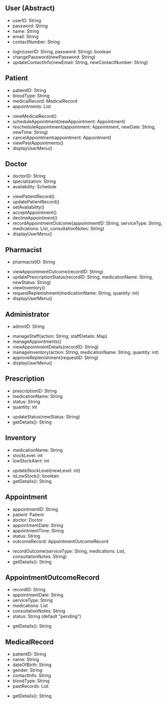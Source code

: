 


User (Abstract)
----------------
- userID: String
- password: String
- name: String
- email: String
- contactNumber: String 

+ login(userID: String, password: String): boolean
+ changePassword(newPassword: String)
+ updateContactInfo(newEmail: String, newContactNumber: String)



Patient
----------
- patientID: String
- bloodType: String
- medicalRecord: MedicalRecord
- appointments: List<Appointment>

+ viewMedicalRecord()
+ scheduleAppointment(newAppointment: Appointment)
+ rescheduleAppointment(appointment: Appointment, newDate: String, newTime: String)
+ cancelAppointment(appointment: Appointment)
+ viewPastAppointments()
+ displayUserMenu()



Doctor
----------
- doctorID: String
- specialization: String
- availability: Schedule

+ viewPatientRecord()
+ updatePatientRecord()
+ setAvailability()
+ acceptAppointment()
+ declineAppointment()
+ recordAppointmentOutcome(appointmentID: String, serviceType: String, medications: List<Prescription>, consultationNotes: String)
+ displayUserMenu()



Pharmacist
-----------
- pharmacistID: String

+ viewAppointmentOutcome(recordID: String)
+ updatePrescriptionStatus(recordID: String, medicationName: String, newStatus: String)
+ viewInventory()
+ requestReplenishment(medicationName: String, quantity: int)
+ displayUserMenu()



Administrator
----------------
- adminID: String

+ manageStaff(action: String, staffDetails: Map)
+ manageAppointments()
+ viewAppointmentDetails(recordID: String)
+ manageInventory(action: String, medicationName: String, quantity: int)
+ approveReplenishment(requestID: String)
+ displayUserMenu()



Prescription
--------------
- prescriptionID: String
- medicationName: String
- status: String
- quantity: int

+ updateStatus(newStatus: String)
+ getDetails(): String



Inventory
--------------
- medicationName: String
- stockLevel: int
- lowStockAlert: int

+ updateStockLevel(newLevel: int)
+ isLowStock(): boolean
+ getDetails(): String



Appointment
--------------
- appointmentID: String
- patient: Patient
- doctor: Doctor
- appointmentDate: String
- appointmentTime: String
- status: String
- outcomeRecord: AppointmentOutcomeRecord

+ recordOutcome(serviceType: String, medications: List<Prescription>, consultationNotes: String)
+ getDetails(): String



AppointmentOutcomeRecord
---------------------------
- recordID: String
- appointmentDate: String
- serviceType: String
- medications: List<Prescription>
- consultationNotes: String
- status: String (default "pending")

 + getDetails(): String



MedicalRecord
---------------
- patientID: String
- name: String
- dateOfBirth: String
- gender: String
- contactInfo: String
- bloodType: String
- pastRecords: List<AppointmentOutcomeRecord>

+ getDetails(): String